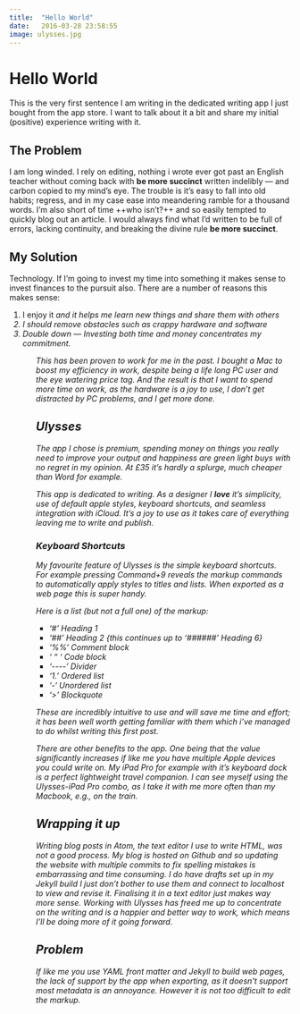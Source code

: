 ```yaml
---
title:  "Hello World"
date:   2016-03-28 23:58:55
image: ulysses.jpg
---
```


<h1>Hello World</h1>
This is the very first sentence I am writing in the dedicated writing app I just bought from the app store. I want to talk about it a bit and share my initial (positive) experience writing with it.

<h2>The Problem</h2>
I am long winded. I rely on editing, nothing i wrote ever got past an English teacher without coming back with <strong>be more succinct</strong> written indelibly — and carbon copied to my mind’s eye. The trouble is it’s easy to fall into old habits; regress, and in my case ease into meandering ramble for a thousand words. I’m also short of time ++who isn’t?++ and so easily tempted to quickly blog out an article. I would always find what I’d written to be full of errors, lacking continuity, and breaking the divine rule <strong>be more succinct</strong>.

<h2>My Solution</h2>
Technology. If I’m going to invest my time into something it makes sense to invest finances to the pursuit also. There are a number of reasons this makes sense:

<ol>
<li> I enjoy it <em>and it helps me learn new things and share them with others<em></li>
<li> I should remove obstacles such as crappy hardware and software</li>
<li> Double down — Investing both time and money concentrates my commitment.</li>
<ol>

This has been proven to work for me in the past. I bought a Mac to boost my efficiency in work, despite being a life long PC user and the eye watering price tag. And the result is that I want to spend more time on work, as the hardware is a joy to use, I don’t get distracted by PC problems, and I get more done.

<h2>Ulysses</h2>
The app I chose is premium, spending money on things you really need to improve your output and happiness are green light buys with no regret in my opinion. At £35 it’s hardly a splurge, much cheaper than Word for example.

This app is dedicated to writing. As a designer I <strong>love</strong> it’s simplicity, use of default apple styles, keyboard shortcuts, and seamless integration with iCloud. It’s a joy to use as it takes care of everything leaving me to write and publish.

<h3>Keyboard Shortcuts</h3>
My favourite feature of Ulysses is the simple keyboard shortcuts. For example pressing Command+9 reveals the markup commands to automatically apply styles to titles and lists. When exported as a web page this is super handy.

Here is a list <em>(but not a full one)</em> of the markup:

<ul>
<li> ‘#’ Heading 1</li>
<li> ‘##’ Heading 2 {this continues up to ‘######’ Heading 6}</li>
<li> ‘%%’ Comment block</li>
<li> ‘ “ ‘ Code block</li>
<li> ‘----’ Divider</li>
<li> ‘1.’ Ordered list</li>
<li> ‘-‘ Unordered list</li>
<li> ‘>’ Blockquote</li>
</ul>

These are incredibly intuitive to use and will save me time and effort; it has been well worth getting familiar with them which i’ve managed to do whilst writing this first post.

There are other benefits to the app. One being that the value significantly increases if like me you have multiple Apple devices you could write on. My iPad Pro for example with it’s keyboard dock is a perfect lightweight travel companion. I can see myself using the Ulysses-iPad Pro combo, as I take it with me more often than my Macbook, e.g., on the train.

<h2>Wrapping it up</h2>
Writing blog posts in Atom, the text editor I use to write HTML, was not a good process. My blog is hosted on Github and so updating the website with multiple commits to fix spelling mistakes is embarrassing and time consuming. <em>I do have drafts set up in my Jekyll build I just don’t bother to use them and connect to localhost to view and revise it. Finalising it in a text editor just makes way more sense.</em> Working with Ulysses has freed me up to concentrate on the writing and is a happier and better way to work, which means I’ll be doing more of it going forward.

<h2>Problem</h2>
If like me you use YAML front matter and Jekyll to build web pages, the lack of support by the app when exporting, as it doesn't support most metadata is an annoyance. However it is not too difficult to edit the markup.
